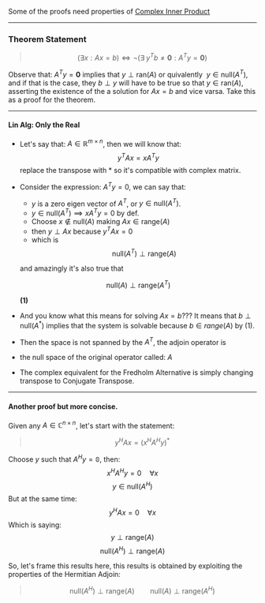 Some of the proofs need properties of [Complex Inner Product](Complex%20Inner%20Product.md)

---
### **Theorem Statement**

> $$
> (\exists x: Ax = b) \iff \neg (\exists\; y^Tb\neq \mathbf 0 : A^Ty = \mathbf 0)
> $$

Observe that: $A^Ty = \mathbf 0$ implies that $y\perp \text{ran}(A)$ or quivalently $\ y\in \text{null}(A^T)$, and if that is the case, they $b\perp y$ will have to be true so that $y\in \text{ran}(A)$, asserting the existence of the a solution for $Ax = b$ and vice varsa. Take this as a proof for the theorem. 

---
#### **Lin Alg: Only the Real**

* Let's say that: $A \in \mathbb{R}^{m\times n}$, then we will know that: 
$$y^TAx = xA^Ty$$
replace the transpose with $*$ so it's compatible with complex matrix. 
* Consider the expression: $A^Ty = 0$, we can say that: 
	* $y$ is a zero eigen vector of $A^T$, or $y\in \text{null}(A^T)$. 
	* $y\in \text{null}(A^T) \implies xA^Ty = 0$ by def. 
	* Choose $x\notin \text{null}(A)$ making $Ax\in \text{range}(A)$
	* then $y\perp Ax$ because $y^TAx = 0$
	* which is 
	$$\text{null}(A^T) \perp \text{range}(A)$$

	and amazingly it's also true that

	$$\text{null}(A) \perp \text{range}(A^T)$$ 

	**(1)**

* And you know what this means for solving $Ax = b$??? It means that $b\perp \text{null}(A^*)$ implies that the system is solvable because $b\in range(A)$ by (1). 
* Then the space is not spanned by the $A^T$, the adjoin operator is
*  the null space of the original operator called: $A$
* The complex equivalent for the Fredholm Alternative is simply changing transpose to Conjugate Transpose. 


---

#### **Another proof but more concise**.

Given any $A\in \mathbb{C}^{n\times n}$, let's start with the statement: 

> $$y^HAx = (x^HA^Hy)^*$$

Choose $y$ such that $A^Hy = \mathbb{0}$, then: 
$$x^HA^Hy = 0 \quad \forall x$$
$$y\in \text{null}(A^H)$$
But at the same time: 
$$y^HAx = 0 \quad \forall x$$
Which is saying: 
$$ 
y \perp \text{range}(A)
$$
$$
\text{null}(A^H) \perp \text{range}(A)
$$

So, let's frame this results here, this results is obtained by exploiting the properties of the Hermitian Adjoin: 

> $$
> \text{null}(A^H) \perp \text{range}(A) \hspace{2em} \text{null}(A) \perp \text{range}(A^H)
> $$
